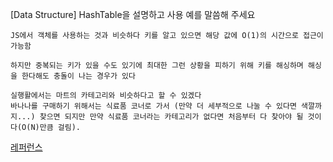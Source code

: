 <!--
파일 이름은 날짜-카테고리 (예시: 2021-03-21-network.md)
-->

[Data Structure] HashTable을 설명하고 사용 예를 말씀해 주세요


```
JS에서 객체를 사용하는 것과 비슷하다 키를 알고 있으면 해당 값에 O(1)의 시간으로 접근이 가능함

하지만 중복되는 키가 있을 수도 있기에 최대한 그런 상황을 피하기 위해 키를 해싱하며 해싱을 한다해도 충돌이 나는 경우가 있다

실행활에서는 마트의 카테고리와 비슷하다고 할 수 있겠다
바나나를 구매하기 위해서는 식료품 코너로 가서 (만약 더 세부적으로 나눌 수 있다면 색깔까지...) 찾으면 되지만 만약 식료품 코너라는 카테고리가 없다면 처음부터 다 찾아야 될 것이다(O(N)만큼 걸림).
```


[레퍼런스]()